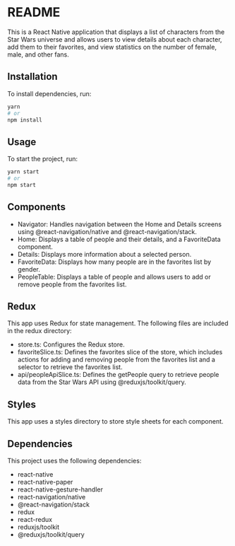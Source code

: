 # README

This is a React Native application that displays a list of characters from the Star Wars universe and allows users to view details about each character, add them to their favorites, and view statistics on the number of female, male, and other fans.

## Installation

To install dependencies, run:

```sh
yarn
# or
npm install
```

## Usage

To start the project, run:

```sh
yarn start
# or
npm start
```

## Components

- Navigator: Handles navigation between the Home and Details screens using @react-navigation/native and @react-navigation/stack.
- Home: Displays a table of people and their details, and a FavoriteData component.
- Details: Displays more information about a selected person.
- FavoriteData: Displays how many people are in the favorites list by gender.
- PeopleTable: Displays a table of people and allows users to add or remove people from the favorites list.

## Redux

This app uses Redux for state management. The following files are included in the redux directory:

- store.ts: Configures the Redux store.
- favoriteSlice.ts: Defines the favorites slice of the store, which includes actions for adding and removing people from the favorites list and a selector to retrieve the favorites list.
- api/peopleApiSlice.ts: Defines the getPeople query to retrieve people data from the Star Wars API using @reduxjs/toolkit/query.

## Styles

This app uses a styles directory to store style sheets for each component.

## Dependencies

This project uses the following dependencies:

- react-native
- react-native-paper
- react-native-gesture-handler
- react-navigation/native
- @react-navigation/stack
- redux
- react-redux
- reduxjs/toolkit
- @reduxjs/toolkit/query
